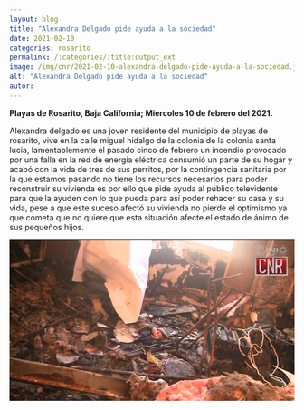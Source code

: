 ```yaml
---
layout: blog
title: "Alexandra Delgado pide ayuda a la sociedad"
date: 2021-02-10
categories: rosarito
permalink: /:categories/:title:output_ext
image: /img/cnr/2021-02-10-alexandra-delgado-pide-ayuda-a-la-sociedad.jpg
alt: "Alexandra Delgado pide ayuda a la sociedad"
autor:
---
```


**Playas de Rosarito, Baja California; Miercoles 10 de febrero del 2021.** 

Alexandra delgado es una joven residente del municipio de playas de rosarito, vive en la calle miguel hidalgo de la colonia de la colonia santa lucia, lamentablemente el pasado cinco de febrero un incendio provocado por una falla en la red de energía eléctrica consumió un parte de su hogar y acabó con la vida de tres de sus perritos, por la contingencia sanitaria por la que estamos pasando no tiene los recursos necesarios para poder reconstruir su vivienda es por ello que pide ayuda al público televidente para que la ayuden con lo que pueda para así poder rehacer su casa y su vida, pese a que este suceso afectó su vivienda no pierde el optimismo ya que cometa que no quiere que esta situación afecte el estado de ánimo de sus pequeños hijos.

<div id="carouselExampleSlidesOnly" class="carousel slide" data-ride="carousel">
  <div class="carousel-inner">
    <div class="carousel-item active">
       <img class="d-block w-100" src="/img/cnr/2021-02-10-alexandra-delgado-pide-ayuda-a-la-sociedad.jpg" loading="lazy"  alt="Alexandra Delgado pide ayuda a la sociedad">
    </div>
  </div>
</div>